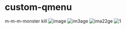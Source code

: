 # custom-qmenu
m-m-m-monster kill
![image](https://github.com/user-attachments/assets/88511560-1f84-447c-a713-fe6ded5b7edf)
![im3age](https://github.com/user-attachments/assets/d7928fd9-63f5-4ced-b8e5-4c749cbd8355)
![ima22ge](https://github.com/user-attachments/assets/0617cd4a-f0a8-406a-8991-3100e3a31113)
![1](https://github.com/user-attachments/assets/200d4647-2669-480b-8552-16e988f24324)
